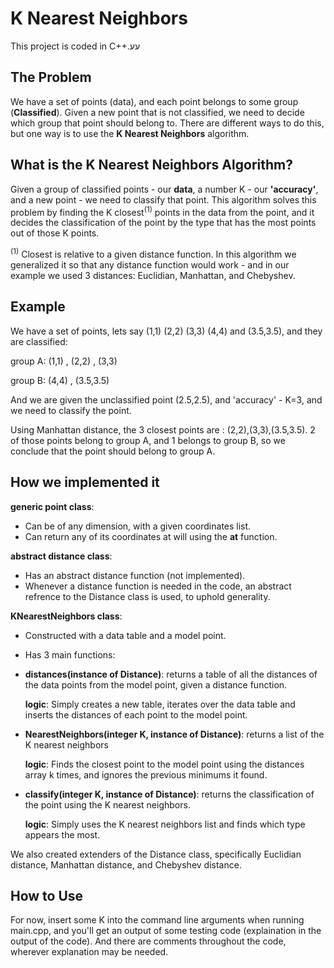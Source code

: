# K Nearest Neighbors

This project is coded in C++.עע
## The Problem
We have a set of points (data), and each point belongs to some group (**Classified**).
Given a new point that is not classified, we need to decide which group that point should belong to.
There are different ways to do this, but one way is to use the **K Nearest Neighbors** algorithm.
## What is the K Nearest Neighbors Algorithm?
Given a group of classified points - our **data**, a number K - our **'accuracy'**, and a new point -  we need to classify that point.
This algorithm solves this problem by finding the K closest<sup>(1)</sup> points in the data from the point, and it decides the classification
of the point by the type that has the most points out of those K points.

<sup>(1)</sup> Closest is relative to a given distance function. In this algorithm we generalized it so that any distance function would work - and in our example we used 3 distances: Euclidian, Manhattan, and Chebyshev.

## Example
We have a set of points, lets say (1,1) (2,2) (3,3) (4,4) and (3.5,3.5), and they are classified:

group A: (1,1) , (2,2) , (3,3)

group B: (4,4) , (3.5,3.5)

And we are given the unclassified point (2.5,2.5), and 'accuracy' - K=3, and we need to classify the point.

Using Manhattan distance, the 3 closest points are : (2,2),(3,3),(3.5,3.5). 2 of those points belong to group A,
and 1 belongs to group B, so we conclude that the point should belong to group A.

## How we implemented it
**generic point class**:
- Can be of any dimension, with a given coordinates list.
- Can return any of its coordinates at will using the **at** function.

**abstract distance class**:
- Has an abstract distance function (not implemented).
- Whenever a distance function is needed in the code, an abstract refrence to the Distance class is used, to uphold generality.

**KNearestNeighbors class**:
- Constructed with a data table and a model point.
- Has 3 main functions:
- **distances(instance of Distance)**: returns a table of all the distances of the data points from the model point, given a distance function.

  **logic**: Simply creates a new table, iterates over the data table and inserts the distances of each point to the model point.
- **NearestNeighbors(integer K, instance of Distance)**: returns a list of the K nearest neighbors

  **logic**: Finds the closest point to the model point using the distances array k times, and ignores the previous minimums it found.
- **classify(integer K, instance of Distance)**: returns the classification of the point using the K nearest neighbors.

  **logic**: Simply uses the K nearest neighbors list and finds which type appears the most.

We also created extenders of the Distance class, specifically Euclidian distance, Manhattan distance, and Chebyshev distance.

## How to Use
For now, insert some K into the command line arguments when running main.cpp, and you'll get 
an output of some testing code (explaination in the output of the code).
And there are comments throughout the code, wherever explanation may be needed.
